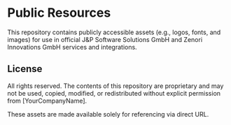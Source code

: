 # Public Resources

This repository contains publicly accessible assets (e.g., logos, fonts, and images) for use in official J&P Software Solutions GmbH and Zenori Innovations GmbH services and integrations.

## License

All rights reserved. The contents of this repository are proprietary and may not be used, copied, modified, or redistributed without explicit permission from [YourCompanyName].

These assets are made available solely for referencing via direct URL.

